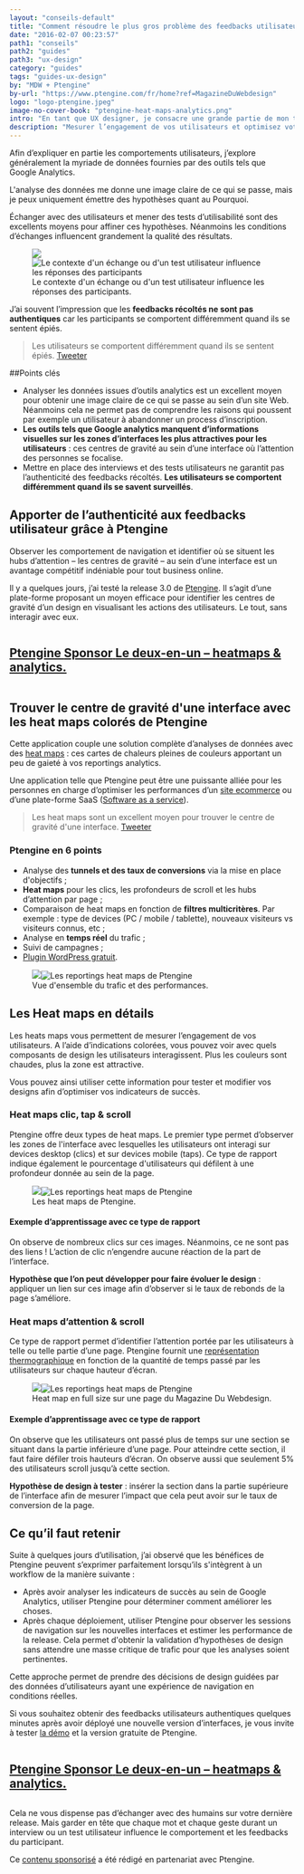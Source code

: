 ```yaml
---
layout: "conseils-default"
title: "Comment résoudre le plus gros problème des feedbacks utilisateurs"
date: "2016-02-07 00:23:57"
path1: "conseils"
path2: "guides"
path3: "ux-design"
category: "guides"
tags: "guides-ux-design"
by: "MDW + Ptengine"
by-url: "https://www.ptengine.com/fr/home?ref=MagazineDuWebdesign"
logo: "logo-ptengine.jpeg"
image-no-cover-book: "ptengine-heat-maps-analytics.png"
intro: "En tant que UX designer, je consacre une grande partie de mon temps à chercher des réponses à des questions commençant le plus souvent par Pourquoi. *Pourquoi nos utilisateurs préfèrent ce parcours de navigation ? Pourquoi avons-nous moins de conversions, moins de ventes, moins d’inscriptions ?* etc."
description: "Mesurer l’engagement de vos utilisateurs et optimisez votre taux de conversions via les heat maps et l'analyse en temps réel du trafic grâce à Ptengine."
---
```


Afin d’expliquer en partie les comportements utilisateurs, j’explore généralement la myriade de données fournies par des outils tels que Google Analytics.

L'analyse des données me donne une image claire de ce qui se passe, mais je peux uniquement émettre des hypothèses quant au Pourquoi.

Échanger avec des utilisateurs et mener des tests d’utilisabilité sont des excellents moyens pour affiner ces hypothèses. Néanmoins les conditions d’échanges influencent grandement la qualité des résultats.

<figure class="figure-img mod-note-img">
<img data-interchange="[https://s3-eu-west-1.amazonaws.com/mdw-images/small/interview-test-utilisateur.jpg, (small)],[https://s3-eu-west-1.amazonaws.com/mdw-images/medium/interview-test-utilisateur.jpg, (medium)],[https://s3-eu-west-1.amazonaws.com/mdw-images/large/interview-test-utilisateur.jpg, (large)]" class="note-container-img" data-uuid="interchange-ikcwyxhk0" src="https://s3-eu-west-1.amazonaws.com/mdw-images/small/interview-test-utilisateur.jpg"><noscript><img src="https://s3-eu-west-1.amazonaws.com/mdw-images/large/interview-test-utilisateur.jpg" alt="Le contexte d'un échange ou d'un test utilisateur influence les réponses des participants"></noscript>
<figcaption>Le contexte d'un échange ou d'un test utilisateur influence les réponses des participants.</figcaption>
</figure>

J’ai souvent l’impression que les **feedbacks récoltés ne sont pas authentiques** car les participants se comportent différemment quand ils se sentent épiés.

>Les utilisateurs se comportent différemment quand ils se sentent épiés. <a class="twitter" href="https://twitter.com/share?url=http://www.magazineduwebdesign.com/conseils/guides/ux-design-apporter-de-l-authenticite-aux-feedbacks-utilisateur-avec-ptengine-heat-maps-analytics/&text={{ 'Les utilisateurs se comportent différemment quand ils se sentent épiés.' | cgi_escape }}&via=MagDuWebdesign" target="_blank">Tweeter</a>

##Points clés

* Analyser les données issues d’outils analytics est un excellent moyen pour obtenir une image claire de ce qui se passe au sein d’un site Web. Néanmoins cela ne permet pas de comprendre les raisons qui poussent par exemple un utilisateur à abandonner un process d’inscription.
* **Les outils tels que Google analytics manquent d’informations visuelles sur les zones d’interfaces les plus attractives pour les utilisateurs** : ces centres de gravité au sein d’une interface où l’attention des personnes se focalise.
* Mettre en place des interviews et des tests utilisateurs ne garantit pas l’authenticité des feedbacks récoltés. **Les utilisateurs se comportent différemment quand ils se savent surveillés**.

## Apporter de l’authenticité aux feedbacks utilisateur grâce à Ptengine

Observer les comportement de navigation et identifier où se situent les hubs d’attention &ndash; les centres de gravité &ndash; au sein d’une interface est un avantage compétitif indéniable pour tout business online.

Il y a quelques jours, j’ai testé la release 3.0 de <a href="https://www.ptengine.com/fr/home" target="_blank" rel="nofollow">Ptengine</a>. Il s’agit d’une plate-forme proposant un moyen efficace pour identifier les centres de gravité d’un design en visualisant les actions des utilisateurs. Le tout, sans interagir avec eux.

<div class="section-carte-index-panel">
  <a onclick="ga('send', 'event', 'Publicite', 'click', 'Ptengine middle article');" href="https://www.ptengine.com/fr/home?ref=magazineduwebdesign" title="Ptengine – le deux-en-un heatmaps & analytics" target="_blank" rel="nofollow">
    <article class="carte-article-secondaire mod-ads">
      <div class="row collapse">
        <div class="small-3 medium-2 columns">
          <div class="rounded-img-d64 mod-ads" data-interchange="[https://s3-eu-west-1.amazonaws.com/mdw-images/xsmall/logo-ptengine.jpeg, (small)]" data-uuid="interchange-if5cwx8k1" style="background-image: url(https://s3-eu-west-1.amazonaws.com/mdw-images/xsmall/logo-ptengine.jpeg);"></div>
        </div>
        <div class="small-9 medium-10 columns">
          <h1 class="carte-article-secondaire-post-title mod-ads-index-panel-title mod-job-title">
            <span class="left job--entreprise">Ptengine <span class="label--new">Sponsor</span></span>
            <span class="job--description">Le deux-en-un – heatmaps & analytics.</span>
          </h1>
        </div>
      </div>
    </article>
  </a>
</div>

## Trouver le centre de gravité d'une interface avec les heat maps colorés de Ptengine

Cette application couple une solution complète d’analyses de données avec des <a href="https://fr.wikipedia.org/wiki/Heat_map" target="_blank">heat maps</a> : ces cartes de chaleurs pleines de couleurs apportant un peu de gaieté à vos reportings analytics.

Une application telle que Ptengine peut être une puissante alliée pour les personnes en charge d’optimiser les performances d’un [site ecommerce](http://www.magazineduwebdesign.com/inspirations/ui-design/sites-web/formats/ecommerce/) ou d’une plate-forme SaaS (<a href="https://fr.wikipedia.org/wiki/Logiciel_en_tant_que_service" target="_blank">Software as a service</a>).

>Les heat maps sont un excellent moyen pour trouver le centre de gravité d'une interface. <a class="twitter" href="https://twitter.com/share?url=http://www.magazineduwebdesign.com/conseils/guides/ux-design-apporter-de-l-authenticite-aux-feedbacks-utilisateur-avec-ptengine-heat-maps-analytics/&text={{ 'Les heat maps sont un excellent moyen pour trouver le centre de gravité de vos interfaces.' | cgi_escape }}&via=MagDuWebdesign" target="_blank">Tweeter</a>

### Ptengine en 6 points
* Analyse des **tunnels et des taux de conversions** via la mise en place d'objectifs ;
* **Heat maps** pour les clics, les profondeurs de scroll et les hubs d’attention par page ;
* Comparaison de heat maps en fonction de **filtres multicritères**. Par exemple : type de devices (PC / mobile / tablette), nouveaux visiteurs vs visiteurs connus, etc ;
* Analyse en **temps réel** du trafic ;
* Suivi de campagnes ;
* <a href="https://fr.wordpress.org/plugins/ptengine-real-time-web-analytics-and-heatmap/" target="_blank">Plugin WordPress gratuit</a>.

<figure class="figure-img mod-note-img">
<img data-interchange="[https://s3-eu-west-1.amazonaws.com/mdw-images/small/ptengine-heat-maps-analytics-reporting-trafic.png, (small)],[https://s3-eu-west-1.amazonaws.com/mdw-images/medium/ptengine-heat-maps-analytics-reporting-trafic.png, (medium)],[https://s3-eu-west-1.amazonaws.com/mdw-images/large/ptengine-heat-maps-analytics-reporting-trafic.png, (large)]" class="note-container-img" data-uuid="interchange-ikcwyxhk0" src="https://s3-eu-west-1.amazonaws.com/mdw-images/small/ptengine-heat-maps-analytics-reporting-trafic.png"><noscript><img src="https://s3-eu-west-1.amazonaws.com/mdw-images/large/ptengine-heat-maps-analytics-reporting-trafic.png" alt="Les reportings heat maps de Ptengine"></noscript>
<figcaption>Vue d'ensemble du trafic et des performances.</figcaption>
</figure>

## Les Heat maps en détails
Les heats maps vous permettent de mesurer l’engagement de vos utilisateurs. A l’aide d’indications colorées, vous pouvez voir avec quels composants de design les utilisateurs interagissent. Plus les couleurs sont chaudes, plus la zone est attractive.

Vous pouvez ainsi utiliser cette information pour tester et modifier vos designs afin d’optimiser vos indicateurs de succès.

### Heat maps clic, tap & scroll
Ptengine offre deux types de heat maps. Le premier type permet d’observer les zones de l'interface avec lesquelles les utilisateurs ont interagi sur devices desktop (clics) et sur devices mobile (taps). Ce type de rapport indique également le pourcentage d'utilisateurs qui défilent à une profondeur donnée au sein de la page.

<figure class="figure-img mod-note-img">
<img data-interchange="[https://s3-eu-west-1.amazonaws.com/mdw-images/small/ptengine-heat-maps-analytics-heat-maps-clic-attention-scroll.png, (small)],[https://s3-eu-west-1.amazonaws.com/mdw-images/medium/ptengine-heat-maps-analytics-heat-maps-clic-attention-scroll.png, (medium)],[https://s3-eu-west-1.amazonaws.com/mdw-images/large/ptengine-heat-maps-analytics-heat-maps-clic-attention-scroll.png, (large)]" class="note-container-img" data-uuid="interchange-ikcwyxhk0" src="https://s3-eu-west-1.amazonaws.com/mdw-images/small/ptengine-heat-maps-analytics-heat-maps-clic-attention-scroll.png"><noscript><img src="https://s3-eu-west-1.amazonaws.com/mdw-images/large/ptengine-heat-maps-analytics-heat-maps-clic-attention-scroll.png" alt="Les reportings heat maps de Ptengine"></noscript>
<figcaption>Les heat maps de Ptengine.</figcaption>
</figure>

#### Exemple d’apprentissage avec ce type de rapport
On observe de nombreux clics sur ces images. Néanmoins, ce ne sont pas des liens ! L’action de clic n’engendre aucune réaction de la part de l’interface.

**Hypothèse que l’on peut développer pour faire évoluer le design** : appliquer un lien sur ces image afin d’observer si le taux de rebonds de la page s’améliore.

### Heat maps d’attention & scroll
Ce type de rapport permet d’identifier l’attention portée par les utilisateurs à telle ou telle partie d’une page. Ptengine fournit une <a href="https://fr.wikipedia.org/wiki/Thermographie" target="_blank">représentation thermographique</a> en fonction de la quantité de temps passé par les utilisateurs sur chaque hauteur d’écran.

<figure class="figure-img mod-note-img">
<img data-interchange="[https://s3-eu-west-1.amazonaws.com/mdw-images/small/ptengine-heat-maps-analytics-heat-maps-attention-scroll.jpg, (small)],[https://s3-eu-west-1.amazonaws.com/mdw-images/medium/ptengine-heat-maps-analytics-heat-maps-attention-scroll.jpg, (medium)],[https://s3-eu-west-1.amazonaws.com/mdw-images/large/ptengine-heat-maps-analytics-heat-maps-attention-scroll.jpg, (large)]" class="note-container-img" data-uuid="interchange-ikcwyxhk0" src="https://s3-eu-west-1.amazonaws.com/mdw-images/small/ptengine-heat-maps-analytics-heat-maps-attention-scroll.jpg"><noscript><img src="https://s3-eu-west-1.amazonaws.com/mdw-images/large/ptengine-heat-maps-analytics-heat-maps-attention-scroll.jpg" alt="Les reportings heat maps de Ptengine"></noscript>
<figcaption>Heat map en full size sur une page du Magazine Du Webdesign.</figcaption>
</figure>

#### Exemple d’apprentissage avec ce type de rapport
On observe que les utilisateurs ont passé plus de temps sur une section se situant dans la partie inférieure d’une page. Pour atteindre cette section, il faut faire défiler trois hauteurs d’écran. On observe aussi que seulement 5% des utilisateurs scroll jusqu’à cette section.

**Hypothèse de design à tester** : insérer la section dans la partie supérieure de l’interface afin de mesurer l’impact que cela peut avoir sur le taux de conversion de la page.

## Ce qu’il faut retenir
Suite à quelques jours d’utilisation, j’ai observé que les bénéfices de Ptengine peuvent s’exprimer parfaitement lorsqu’ils s'intègrent à un workflow de la manière suivante :

* Après avoir analyser les indicateurs de succès au sein de Google Analytics, utiliser Ptengine pour déterminer comment améliorer les choses.
* Après chaque déploiement, utiliser Ptengine pour observer les sessions de navigation sur les nouvelles interfaces et estimer les performance de la release. Cela permet d'obtenir la validation d’hypothèses de design sans attendre une masse critique de trafic pour que les analyses soient pertinentes.

Cette approche permet de prendre des décisions de design guidées par des données d’utilisateurs ayant une expérience de navigation en conditions réelles.

Si vous souhaitez obtenir des feedbacks utilisateurs authentiques quelques minutes après avoir déployé une nouvelle version d’interfaces, je vous invite à tester <a href="http://demo.ptengine.com/" target="_blank" rel="nofollow">la démo</a> et la version gratuite de Ptengine.

<div class="section-carte-index-panel">
  <a onclick="ga('send', 'event', 'Publicite', 'click', 'Ptengine bottom article');" href="https://www.ptengine.com/fr/home?ref=magazineduwebdesign" title="Ptengine – le deux-en-un heatmaps & analytics" target="_blank" rel="nofollow">
    <article class="carte-article-secondaire mod-ads">
      <div class="row collapse">
        <div class="small-3 medium-2 columns">
          <div class="rounded-img-d64 mod-ads" data-interchange="[https://s3-eu-west-1.amazonaws.com/mdw-images/xsmall/logo-ptengine.jpeg, (small)]" data-uuid="interchange-if5cwx8k1" style="background-image: url(https://s3-eu-west-1.amazonaws.com/mdw-images/xsmall/logo-ptengine.jpeg);"></div>
        </div>
        <div class="small-9 medium-10 columns">
          <h1 class="carte-article-secondaire-post-title mod-ads-index-panel-title mod-job-title">
            <span class="left job--entreprise">Ptengine <span class="label--new">Sponsor</span></span>
            <span class="job--description">Le deux-en-un – heatmaps & analytics.</span>
          </h1>
        </div>
      </div>
    </article>
  </a>
</div>

Cela ne vous dispense pas d’échanger avec des humains sur votre dernière release. Mais garder en tête que chaque mot et chaque geste durant un interview ou un test utilisateur influence le comportement et les feedbacks du participant.

Ce [contenu sponsorisé](http://www.magazineduwebdesign.com/sponsors/) a été rédigé en partenariat avec Ptengine.
